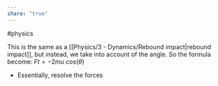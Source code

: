 ```yaml
---
share: "true"
---
```

#physics 

This is the same as a [[Physics/3 - Dynamics/Rebound impact|rebound impact]], but instead, we take into account of the angle. So the formula become: $Ft = -2mu\text{ } cos(\theta)$
- Essentially, resolve the forces
